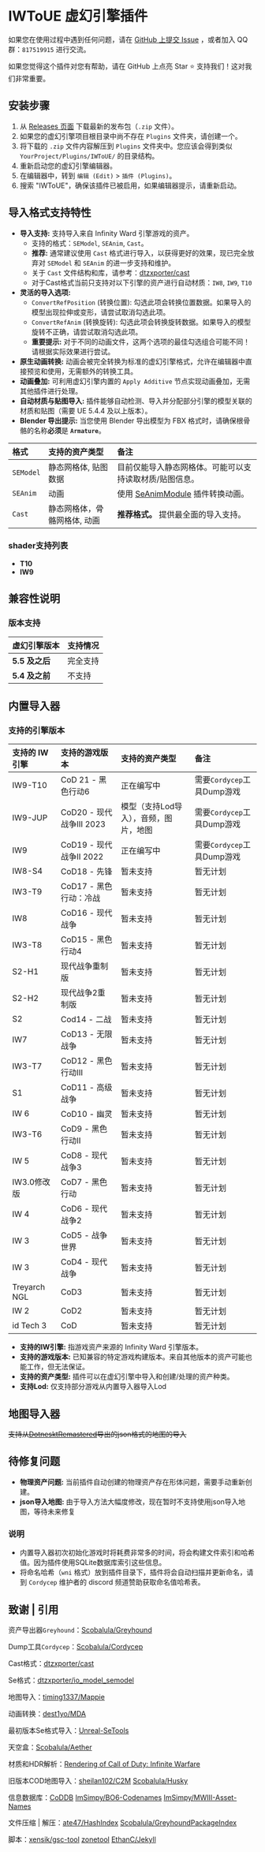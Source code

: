 # IWToUE 虚幻引擎插件

如果您在使用过程中遇到任何问题，请在 [GitHub 上提交 Issue](https://github.com/girlgg/IWToUE/issues) ，或者加入 QQ 群：`817519915` 进行交流。

如果您觉得这个插件对您有帮助，请在 GitHub 上点亮 Star ⭐ 支持我们！这对我们非常重要。

## 安装步骤

1.  从 [Releases 页面](https://github.com/YOUR_USERNAME/YOUR_REPOSITORY/releases) 下载最新的发布包（`.zip` 文件）。
2.  如果您的虚幻引擎项目根目录中尚不存在 `Plugins` 文件夹，请创建一个。
3.  将下载的 `.zip` 文件内容解压到 `Plugins` 文件夹中。您应该会得到类似 `YourProject/Plugins/IWToUE/` 的目录结构。
4.  重新启动您的虚幻引擎编辑器。
5.  在编辑器中，转到 `编辑 (Edit)` > `插件 (Plugins)`。
6.  搜索 "IWToUE"，确保该插件已被启用，如果编辑器提示，请重新启动。

## 导入格式支持特性

*   **导入支持:** 支持导入来自 Infinity Ward 引擎游戏的资产。
    *   支持的格式：`SEModel`, `SEAnim`, `Cast`。
    *   **推荐:** 通常建议使用 `Cast` 格式进行导入，以获得更好的效果，现已完全放弃对 `SEModel` 和 `SEAnim` 的进一步支持和维护。
    *   关于 `Cast` 文件结构和库，请参考：[dtzxporter/cast](https://github.com/dtzxporter/cast/tree/master/libraries)
    *   对于Cast格式当前只支持对以下引擎的资产进行自动材质：`IW8`, `IW9`, `T10`
*   **灵活的导入选项:**
    *   `ConvertRefPosition` (转换位置): 勾选此项会转换位置数据。如果导入的模型出现拉伸或变形，请尝试取消勾选此项。
    *   `ConvertRefAnim` (转换旋转): 勾选此项会转换旋转数据。如果导入的模型旋转不正确，请尝试取消勾选此项。
    *   **重要提示:** 对于不同的动画文件，这两个选项的最佳勾选组合可能不同！请根据实际效果进行尝试。
*   **原生动画转换:** 动画会被完全转换为标准的虚幻引擎格式，允许在编辑器中直接预览和使用，无需额外的转换工具。
*   **动画叠加:** 可利用虚幻引擎内置的 `Apply Additive` 节点实现动画叠加，无需其他插件进行处理。
*   **自动材质与贴图导入:** 插件能够自动检测、导入并分配部分引擎的模型关联的材质和贴图（需要 UE 5.4.4 及以上版本）。
*   **Blender 导出提示:** 当您使用 Blender 导出模型为 FBX 格式时，请确保根骨骼的名称**必须**是 **`Armature`**。

| 格式      | 支持的资产类型                 | 备注                                                                 |
| :-------- | :--------------------------- | :----------------------------------------------------------------- |
| `SEModel` | 静态网格体, 贴图数据     | 目前仅能导入静态网格体。可能可以支持读取材质/贴图信息。 |
| `SEAnim`  | 动画 | 使用 [SeAnimModule](https://github.com/girlgg/SeAnimModule) 插件转换动画。|
| `Cast` | 静态网格体，骨骼网格体, 动画 | **推荐格式。** 提供最全面的导入支持。 |

### shader支持列表

*   **T10**
*   **IW9**

## 兼容性说明

### 版本支持

| 虚幻引擎版本 | 支持情况 |
| :- |  :- |
| **5.5 及之后** | 完全支持 |
| **5.4 及之前** | 不支持 |

## 内置导入器

### 支持的引擎版本

| 支持的 IW 引擎 | 支持的游戏版本 | 支持的资产类型 | 备注 |
| :- | :- | :- | :-  |
| IW9-T10 | CoD 21 - 黑色行动6 | 正在编写中 | 需要`Cordycep`工具Dump游戏 |
| IW9-JUP | CoD20 - 现代战争III 2023 | 模型（支持Lod导入），音频，图片，地图 | 需要`Cordycep`工具Dump游戏 |
| IW9 | CoD19 - 现代战争II 2022 | 正在编写中 | 需要`Cordycep`工具Dump游戏 |
| IW8-S4 | CoD18 - 先锋 | 暂未支持 | 暂无计划 |
| IW3-T9 | CoD17 - 黑色行动：冷战 | 暂未支持 | 暂无计划 |
| IW8 | CoD16 - 现代战争 | 暂未支持 | 暂无计划 |
| IW3-T8 | CoD15 - 黑色行动4 | 暂未支持 | 暂无计划 |
| S2-H1 | 现代战争重制版 | 暂未支持 | 暂无计划 |
| S2-H2 | 现代战争2重制版 | 暂未支持 | 暂无计划 |
| S2 | Cod14 - 二战 | 暂未支持 | 暂无计划 |
| IW7 | CoD13 - 无限战争 | 暂未支持 | 暂无计划 |
| IW3-T7 | CoD12 - 黑色行动III | 暂未支持 | 暂无计划 |
| S1 | CoD11 - 高级战争 | 暂未支持 | 暂无计划 |
| IW 6 | CoD10 - 幽灵 | 暂未支持 | 暂无计划 |
| IW3-T6 | CoD9 - 黑色行动II | 暂未支持 | 暂无计划 |
| IW 5 | CoD8 - 现代战争3 | 暂未支持 | 暂无计划 |
| IW3.0修改版 | CoD7 - 黑色行动 | 暂未支持 | 暂无计划 |
| IW 4 | CoD6 - 现代战争2 | 暂未支持 | 暂无计划 |
| IW 3 | CoD5 - 战争世界 | 暂未支持 | 暂无计划 |
| IW 3 | CoD4 - 现代战争 | 暂未支持 | 暂无计划 |
| Treyarch NGL | CoD3 | 暂未支持 | 暂无计划 |
| IW 2 | CoD2 | 暂未支持 | 暂无计划 |
| id Tech 3 | CoD | 暂未支持 | 暂无计划 |

*   **支持的IW引擎:** 指游戏资产来源的 Infinity Ward 引擎版本。
*   **支持的游戏版本:** 已知兼容的特定游戏构建版本。来自其他版本的资产可能也能工作，但无法保证。
*   **支持的资产类型:** 插件可以在虚幻引擎中导入和创建/处理的资产种类。
*   **支持Lod:** 仅支持部分游戏从内置导入器导入Lod

## 地图导入器

~~支持从[DotnesktRemastered](https://github.com/girlgg/DotnesktRemastered)导出的json格式的地图的导入~~

## 待修复问题

*   **物理资产问题:** 当前插件自动创建的物理资产存在形体问题，需要手动重新创建。
*   **json导入地图:** 由于导入方法大幅度修改，现在暂时不支持使用json导入地图，等待未来修复

### 说明

- 内置导入器初次初始化游戏时将耗费非常多的时间，将会构建文件索引和哈希值。因为插件使用SQLite数据库索引这些信息。
- 将命名哈希（`wni` 格式）放到插件目录下，插件将会自动扫描并更新命名，请到 `Cordycep` 维护者的 discord 频道赞助获取命名值哈希表。

## 致谢 | 引用

资产导出器`Greyhound`：[Scobalula/Greyhound](https://github.com/Scobalula/Greyhound)

Dump工具`Cordycep`：[Scobalula/Cordycep](https://github.com/Scobalula/Cordycep)

Cast格式：[dtzxporter/cast](https://github.com/dtzxporter/cast)

Se格式：[dtzxporter/io_model_semodel](https://github.com/dtzxporter/io_model_semodel)

地图导入：[timing1337/Mappie](https://github.com/timing1337/Mappie)

动画转换：[dest1yo/MDA](https://github.com/dest1yo/MDA)

最初版本Se格式导入：[Unreal-SeTools](https://github.com/djhaled/Unreal-SeTools)

天空盒：[Scobalula/Aether](https://github.com/Scobalula/Aether)

材质和HDR解析：[Rendering of Call of Duty: Infinite Warfare](https://research.activision.com/publications/archives/rendering-of-call-of-dutyinfinite-warfare)

旧版本COD地图导入：[sheilan102/C2M](https://github.com/sheilan102/C2M) [Scobalula/Husky](https://github.com/Scobalula/Husky)

信息数据库：[CoDDB](https://coddb.net/Home) [ImSimpy/BO6-Codenames](https://github.com/ImSimpy/BO6-Codenames) [ImSimpy/MWIII-Asset-Names](https://github.com/ImSimpy/MWIII-Asset-Names)

文件压缩 | 解压：[ate47/HashIndex](https://github.com/ate47/HashIndex) [Scobalula/GreyhoundPackageIndex](https://github.com/Scobalula/GreyhoundPackageIndex)

脚本：[xensik/gsc-tool](https://github.com/xensik/gsc-tool/) [zonetool](https://github.com/ZoneTool/zonetool) [EthanC/Jekyll](https://github.com/EthanC/Jekyll)